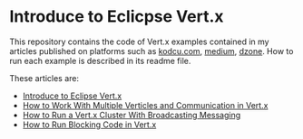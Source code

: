 # Introduce to Eclicpse Vert.x

This repository contains the code of Vert.x examples contained in my articles published on platforms such as [kodcu.com](https://kodcu.com/author/hakdogan/), [medium](https://medium.com/@hakdogan), [dzone](https://dzone.com/users/1161493/hakdogan.html). How to run each example is described in its readme file.

These articles are:

* [Introduce to Eclipse Vert.x](https://medium.com/@hakdogan/introduce-to-eclicpse-vert-x-1d24c97643c7)
* [How to Work With Multiple Verticles and Communication in Vert.x](https://medium.com/@hakdogan/working-with-multiple-verticles-and-communication-between-them-in-vert-x-2ed07e8e6425)
* [How to Run a Vert.x Cluster With Broadcasting Messaging](https://medium.com/@hakdogan/how-to-run-a-vert-x-cluster-with-broadcasting-messaging-fc79ff113c9c)
* [How to Run Blocking Code in Vert.x]()

